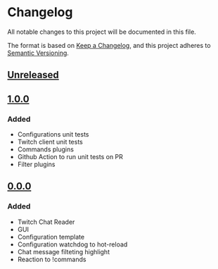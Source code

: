 # Changelog

All notable changes to this project will be documented in this file.

The format is based on [Keep a Changelog](https://keepachangelog.com/en/1.1.0/),
and this project adheres to [Semantic Versioning](https://semver.org/spec/v2.0.0.html).

## [Unreleased]

## [1.0.0]

### Added

- Configurations unit tests
- Twitch client unit tests
- Commands plugins
- Github Action to run unit tests on PR
- Filter plugins

## [0.0.0]

### Added

- Twitch Chat Reader
- GUI
- Configuration template
- Configuration watchdog to hot-reload
- Chat message filteting highlight
- Reaction to !commands

[unreleased]: https://github.com/danielpafonso/go-twitch-chatbot/compare/v1.0.0...HEAD
[1.0.0]: https://github.com/danielpafonso/go-twitch-chatbot/compare/v0.0.0...v.1.0.0
[0.0.0]: https://github.com/danielpafonso/go-twitch-chatbot/releases/tag/v0.0.0
